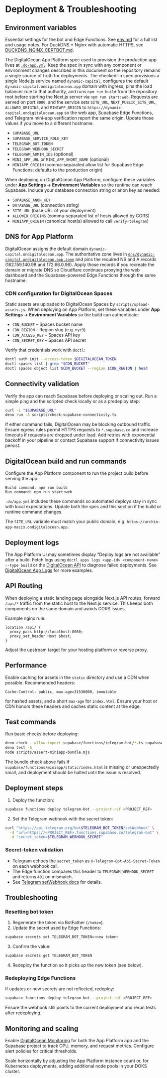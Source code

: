 # Deployment & Troubleshooting

## Environment variables

Essential settings for the bot and Edge Functions. See [env.md](env.md) for a
full list and usage notes. For DuckDNS + Nginx with automatic HTTPS, see
[DUCKDNS_NGINX_CERTBOT.md](DUCKDNS_NGINX_CERTBOT.md).

The DigitalOcean App Platform spec used to provision the production app lives
at [`.do/app.yml`](../.do/app.yml). Keep the spec in sync with any component or
environment changes described in this document so the repository remains a
single source of truth for deployments. The checked-in spec provisions a single
Node.js service named `dynamic-capital`, configures the default
`dynamic-capital.ondigitalocean.app` domain with ingress, pins the load balancer
rule to that authority, and runs `npm run build` from the repository root before
starting the Next.js server via `npm run start:web`. Requests are served on port
`8080`, and the service sets `SITE_URL`, `NEXT_PUBLIC_SITE_URL`, `ALLOWED_ORIGINS`,
and `MINIAPP_ORIGIN` to `https://dynamic-capital.ondigitalocean.app` so the web
app, Supabase Edge Functions, and Telegram mini-app verification report the same
origin. Update those values if you move to a different hostname.

- `SUPABASE_URL`
- `SUPABASE_SERVICE_ROLE_KEY`
- `TELEGRAM_BOT_TOKEN`
- `TELEGRAM_WEBHOOK_SECRET`
- `TELEGRAM_ADMIN_IDS` (optional)
- `MINI_APP_URL` or `MINI_APP_SHORT_NAME` (optional)
- `MINIAPP_ORIGIN` (comma-separated allow list for Supabase Edge Functions; defaults
  to the production origin)

When deploying on DigitalOcean App Platform, configure these variables under
**App Settings → Environment Variables** so the runtime can reach Supabase.
Include your database connection string or anon key as needed:

- `SUPABASE_ANON_KEY`
- `DATABASE_URL` (connection string)
- `SITE_URL` (base URL of your deployment)
- `ALLOWED_ORIGINS` (comma-separated list of hosts allowed by CORS)
- `MINIAPP_ORIGIN` (canonical host(s) allowed to call `verify-telegram`)

## DNS for App Platform

DigitalOcean assigns the default domain
`dynamic-capital.ondigitalocean.app`. The authoritative zone lives in
[`dns/dynamic-capital.ondigitalocean.app.zone`](../dns/dynamic-capital.ondigitalocean.app.zone)
and pins the required NS and A records (162.159.140.98 and 172.66.0.96). Apply
those records if you recreate the domain or migrate DNS so Cloudflare continues
proxying the web dashboard and the Supabase-powered Edge Functions through the
same hostname.

### CDN configuration for DigitalOcean Spaces

Static assets are uploaded to DigitalOcean Spaces by `scripts/upload-assets.js`.
When deploying on App Platform, set these variables under **App Settings → Environment
Variables** so the build can authenticate:

- `CDN_BUCKET` – Spaces bucket name
- `CDN_REGION` – Region slug (e.g. `nyc3`)
- `CDN_ACCESS_KEY` – Spaces API key
- `CDN_SECRET_KEY` – Spaces API secret

Verify that credentials work with `doctl`:

```bash
doctl auth init --access-token $DIGITALOCEAN_TOKEN
doctl spaces list | grep "$CDN_BUCKET"
doctl spaces object list $CDN_BUCKET --region $CDN_REGION | head
```

## Connectivity validation

Verify the app can reach Supabase before deploying or scaling out. Run a simple
ping and the scripted check locally or as a predeploy step:

```bash
curl -i "$SUPABASE_URL"
deno run -A scripts/check-supabase-connectivity.ts
```

If either command fails, DigitalOcean may be blocking outbound traffic. Ensure
egress rules permit HTTPS requests to `*.supabase.co` and increase timeouts if
requests are dropped under load. Add retries with exponential backoff in your
pipeline or contact Supabase support if connectivity issues persist.

## DigitalOcean build and run commands

Configure the App Platform component to run the project build before serving the app:

```
Build command: npm run build
Run command: npm run start:web
```

`.do/app.yml` includes these commands so automated deploys stay in
sync with local expectations. Update both the spec and this section if the
build or runtime command changes.

The `SITE_URL` variable must match your public domain, e.g.
`https://urchin-app-macix.ondigitalocean.app`.

## Deployment logs

The App Platform UI may sometimes display "Deploy logs are not available" after
a build. Fetch logs using `doctl apps logs <app-id> <component-name> --type build`
or the [DigitalOcean API](DIGITALOCEAN_APP_LOGS.md#automation) to diagnose
failed deployments. See [DigitalOcean App Logs](DIGITALOCEAN_APP_LOGS.md) for
more examples.

## API Routing

When deploying a static landing page alongside Next.js API routes, forward
`/api/*` traffic from the static host to the Next.js service. This keeps both
components on the same domain and avoids CORS issues.

Example nginx rule:

```nginx
location /api/ {
  proxy_pass http://localhost:8080;
  proxy_set_header Host $host;
}
```

Adjust the upstream target for your hosting platform or reverse proxy.

## Performance

Enable caching for assets in the `static` directory and use a CDN when
possible. Recommended headers:

```
Cache-Control: public, max-age=31536000, immutable
```

for hashed assets, and a short `max-age` for `index.html`. Ensure your host
or CDN honors these headers and caches static content at the edge.

## Test commands

Run basic checks before deploying:

```bash
deno check --allow-import supabase/functions/telegram-bot/*.ts supabase/functions/telegram-bot/**/*.ts
deno test -A
node scripts/assert-miniapp-bundle.mjs
```

The bundle check above fails if `supabase/functions/miniapp/static/index.html` is
missing or unexpectedly small, and deployment should be halted until the issue
is resolved.

## Deployment steps

1. Deploy the function:

```bash
supabase functions deploy telegram-bot --project-ref <PROJECT_REF>
```

2. Set the Telegram webhook with the secret token:

```bash
curl "https://api.telegram.org/bot$TELEGRAM_BOT_TOKEN/setWebhook" \
  -d "url=https://<PROJECT_REF>.functions.supabase.co/telegram-bot" \
  -d "secret_token=$TELEGRAM_WEBHOOK_SECRET"
```

### Secret-token validation

- Telegram echoes the `secret_token` as `X-Telegram-Bot-Api-Secret-Token` on
  each webhook call.
- The Edge function compares this header to `TELEGRAM_WEBHOOK_SECRET` and
  returns `401` on mismatch.
- See [Telegram setWebhook docs](https://core.telegram.org/bots/api#setwebhook)
  for details.

## Troubleshooting

### Resetting bot token

1. Regenerate the token via BotFather (`/token`).
2. Update the secret used by Edge Functions:

```bash
supabase secrets set TELEGRAM_BOT_TOKEN=<new token>
```

3. Confirm the value:

```bash
supabase secrets get TELEGRAM_BOT_TOKEN
```

4. Redeploy the function so it picks up the new token (see below).

### Redeploying Edge Functions

If updates or new secrets are not reflected, redeploy:

```bash
supabase functions deploy telegram-bot --project-ref <PROJECT_REF>
```

Ensure the webhook still points to the current deployment and rerun tests after
redeploying.

## Monitoring and scaling

Enable [DigitalOcean Monitoring](https://docs.digitalocean.com/products/monitoring/)
for both the App Platform app and the Supabase project to track CPU, memory,
and request metrics. Configure alert policies for critical thresholds.

Scale horizontally by adjusting the App Platform instance count or, for
Kubernetes deployments, adding additional node pools in your DOKS cluster.
